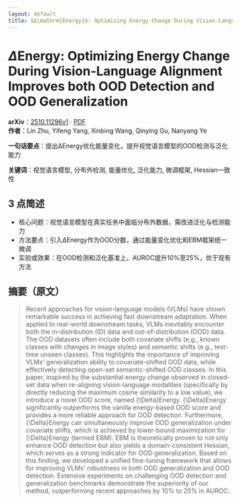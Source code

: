 ```yaml
---
layout: default
title: $Δ\mathrm{Energy}$: Optimizing Energy Change During Vision-Language Alignment Improves both OOD Detection and OOD Generalization
---
```


# $Δ\mathrm{Energy}$: Optimizing Energy Change During Vision-Language Alignment Improves both OOD Detection and OOD Generalization
**arXiv**：[2510.11296v1](https://arxiv.org/abs/2510.11296) · [PDF](https://arxiv.org/pdf/2510.11296.pdf)  
**作者**：Lin Zhu, Yifeng Yang, Xinbing Wang, Qinying Gu, Nanyang Ye  

**一句话要点**：提出ΔEnergy优化能量变化，提升视觉语言模型的OOD检测与泛化能力

**关键词**：视觉语言模型, 分布外检测, 能量优化, 泛化能力, 微调框架, Hessian一致性

## 3 点简述
- 核心问题：视觉语言模型在真实任务中面临分布外数据，需改进泛化与检测能力
- 方法要点：引入ΔEnergy作为OOD分数，通过能量变化优化和EBM框架统一微调
- 实验或效果：在OOD检测和泛化基准上，AUROC提升10%至25%，优于现有方法

## 摘要（原文）

> Recent approaches for vision-language models (VLMs) have shown remarkable
> success in achieving fast downstream adaptation. When applied to real-world
> downstream tasks, VLMs inevitably encounter both the in-distribution (ID) data
> and out-of-distribution (OOD) data. The OOD datasets often include both
> covariate shifts (e.g., known classes with changes in image styles) and
> semantic shifts (e.g., test-time unseen classes). This highlights the
> importance of improving VLMs' generalization ability to covariate-shifted OOD
> data, while effectively detecting open-set semantic-shifted OOD classes. In
> this paper, inspired by the substantial energy change observed in closed-set
> data when re-aligning vision-language modalities (specifically by directly
> reducing the maximum cosine similarity to a low value), we introduce a novel
> OOD score, named {\Delta}Energy. {\Delta}Energy significantly outperforms the
> vanilla energy-based OOD score and provides a more reliable approach for OOD
> detection. Furthermore, {\Delta}Energy can simultaneously improve OOD
> generalization under covariate shifts, which is achieved by lower-bound
> maximization for {\Delta}Energy (termed EBM). EBM is theoretically proven to
> not only enhance OOD detection but also yields a domain-consistent Hessian,
> which serves as a strong indicator for OOD generalization. Based on this
> finding, we developed a unified fine-tuning framework that allows for improving
> VLMs' robustness in both OOD generalization and OOD detection. Extensive
> experiments on challenging OOD detection and generalization benchmarks
> demonstrate the superiority of our method, outperforming recent approaches by
> 10% to 25% in AUROC.

